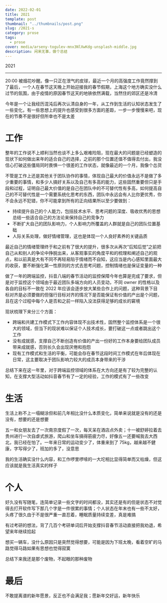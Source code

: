 ```yaml
---
date: 2022-02-01
title: 2O21
template: post
thumbnail: "../thumbnails/post.png"
slug: /2021-s
category: prose
tags:
  - prose
cover: media/arseny-togulev-mnx3NlXwKdg-unsplash-middle.jpg
description: 闲来无事，做个总结
---
```


2021

---

20:00 被烟花吵醒。像一只正在泄气的皮球，最近一个月的高强度工作竟然撑到了最后，一个人在春节这天晚上开始迎接我的春节假期，上海这个地方确实没什么过节的氛围，由于疫情的原因春节这天的地铁依然满载，当然住的郊区还是冷清

今年是一个让我经历混沌后再次认清自身的一年，从工作到生活的认知状态发生了一些变化，有一些思想上的提升也感受到很多方面的差距，一步一步慢慢来吧，现在的节奏不是很好但所幸也不是太差

# 工作

整年的工作说不上顺利当然也谈不上多么艰难险阻，现在最大的问题是已经塑造的现状下如何做出来年的适合自己的选择，之前的那个位置还值不值得去付出，我没信心打破这些僵局同时畏惧一个很差的工作状态，就像最近的一个月，我像个怂货

不管是工作上还是其他关于团队协作的事情，体现自己最大的价值永远不是做了多少重要的事情，和多少人搞好关系以及自己有多高的能力，这些固然重要但只是手段和过程，证明自己最大价值的是自己在团队中的不可替代性有多高，如何提高自己的不可替代性是一个需要系统化思考的东西，团队中永远会有人比你更优秀，你不会永远不犯错，你不可能拿到所有的正向结果所以至少要做到：

- 持续提升自己的个人能力，包括技术水平、思考问题的深度、吸收优秀的思想总结一些适合自己的方法论来保持自己的竞争力
- 不断扩大自己的团队影响力，个人影响力所覆盖的人群就是自己的团队位置基础
- 人际关系处理，做好情绪管理，这也是体现一个人良好素养的关键品质

最近自己的情绪管理终于和之前有了很大的提升，很多次从再次“后知后觉”之前把自己从和别人的争论中挣脱出来，从客观事实的角度平和的梳理和阐述自己的观点，和以前真是大有不同不再轻易陷于情绪而不自知，这应当是内心感知里面最大的收获，要不断强化第一性原则的方式去思考问题，控制情绪也是保证变量的一种

做了一年的跨端监控，抖音八端的春节活动的监控保障今年也算是完成了要求，但是对于监控这个领域由于最近团队多端方向的人员变动，不同 owner 的性格以及各自的目标不一致在 2022 年应该会逐步放大某些合作上的问题，这种背景下目标对齐是必须要做的但强行目标对齐的情况下是否能保证有价值的产出是个问题，且在这个过程中每个人是否和之前一样陷入没法获得足够的成长的窘境

现状梳理下来分三个方面：

- 跨端和共建工作模式下工作内容体现不出技术性，固然整个监控体系是一个很大的领域，但当下的现状难以保证个人技术成长，要打破这一点或者跳出这个工作
- 没有成就感，支撑自己不断创造有价值的产出一份好的工作本身要给团队成员带来成就感，否则长久会出现厌倦和抱怨
- 现有工作模式和生活的平衡，可能会存在春节这段时间工作模式在年后体现在日常，这主要取决于团队影响力较大的成员本身带来的干涉

总结下来在这一年里，对于跨端监控领域的体系在大方向还是有了较为完整的认知，在支撑大型活动如抖音春节有了一定的经验，工作的模式有了一些改变

# 生活

生活上称不上一塌糊涂但和前几年相比没什么本质变化，简单来说就是没有的还是没有，想要的还是想要

五一和女朋友去了一次南京度假了一次，每天呆在酒店点外卖；十一被舒婷拉着去贵州进行一次自虐式旅游，爬山和坐车搞得筋疲力尽，好像五一还要喊我去大西北，我已经在怕了。一年来日常的运动变少了，体重来到了 75kg，越来越不健康，字写得少了，班加的多了，没意思

我的生活确实没什么内容，和工作啰里啰嗦的一大坨相比显得简单而又枯燥，但这应该就是我生活真实的样子

# 个人

好久没有写随笔，连简单记录一些文字的时间都没，其实还是有的但是状态不对觉得去打开软件写下那几个字是一件很累的事情；个人状态在年末也有一些不太好，头疼了很久由于不是很严重一直忍着，睡眠质量持续变差，真是难搞

有过考研的想法，背了几百个考研单词后开始支撑抖音春节活动直接把我劝退，希望来年继续拾起

想买一辆车，没什么原因只是突然觉得想要，可能是因为下班太晚，看着空旷的马路觉得马路如果有思想也觉得寂寞

总结下来我还是那个废物，不起眼的那种废物

# 最后

不敢提离谱的新年愿景，反正也不会满足我；愿新年交好运，新年快乐
